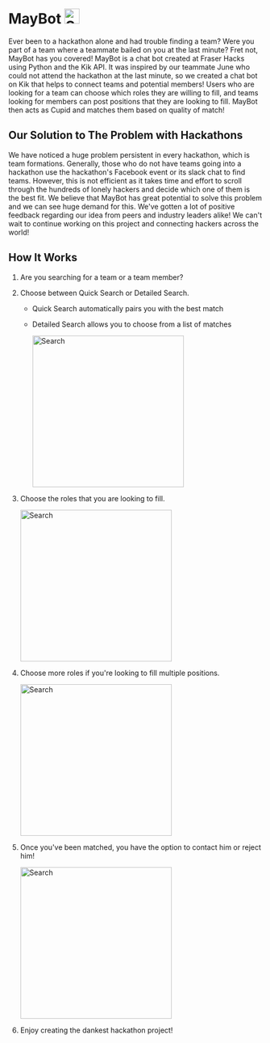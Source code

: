 # MayBot <img src="https://cdn.downdetector.com/static/uploads/c/300/70d43/kik-logo.png" alt="Search" width="30px"/>
Ever been to a hackathon alone and had trouble finding a team? Were you part of a team where a teammate bailed on you at the last minute? Fret not, MayBot has you covered!
MayBot is a chat bot created at Fraser Hacks using Python and the Kik API.  It was inspired by our teammate June who could not attend the hackathon at the last minute, so we created a chat bot on Kik that helps to connect teams and potential members!
Users who are looking for a team can choose which roles they are willing to fill, and teams looking for members can post positions that they are looking to fill. MayBot then acts as Cupid and matches them based on quality of match!

## Our Solution to The Problem with Hackathons
We have noticed a huge problem persistent in every hackathon, which is team formations. Generally, those who do not have teams going into a hackathon use the hackathon's Facebook event or its slack chat to find teams. However, this is not efficient as it takes time and effort to scroll through the hundreds of lonely hackers and decide which one of them is the best fit.
We believe that MayBot has great potential to solve this problem and we can see huge demand for this. We've gotten a lot of positive feedback regarding our idea from peers and industry leaders alike!
We can't wait to continue working on this project and connecting hackers across the world!

## How It Works
1. Are you searching for a team or a team member? 
2. Choose between Quick Search or Detailed Search.  
    - Quick Search automatically pairs you with the best match
    - Detailed Search allows you to choose from a list of matches
    
      <img src="https://github.com/theRoughCode/maybot/blob/master/screenshots/search.png" alt="Search" width="300px"/>
3. Choose the roles that you are looking to fill.

      <img src="https://github.com/theRoughCode/maybot/blob/master/screenshots/fill_roles.png" alt="Search" width="300px"/>
4. Choose more roles if you're looking to fill multiple positions.

      <img src="https://github.com/theRoughCode/maybot/blob/master/screenshots/fill_more_roles.png" alt="Search" width="300px"/>
      
5. Once you've been matched, you have the option to contact him or reject him!

      <img src="https://github.com/theRoughCode/maybot/blob/master/screenshots/hookup.png" alt="Search" width="300px"/>
      
6. Enjoy creating the dankest hackathon project!
